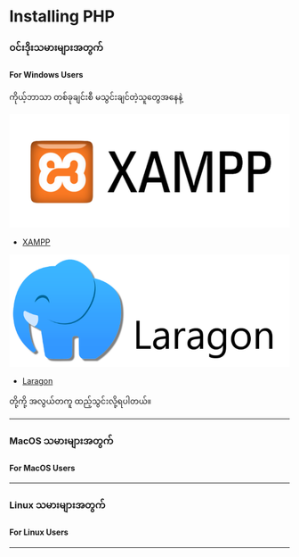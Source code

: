 # Installing PHP

### ဝင်းဒိုးသမားများအတွက်

#### For Windows Users

ကိုယ့်ဘာသာ တစ်ခုချင်းစီ မသွင်းချင်တဲ့သူတွေအနေနဲ့

![XAMPP](https://raw.githubusercontent.com/ethereal97/php-beginner-tutorial/master/assets/images/xampp.png)
- [XAMPP](https://www.apachefriends.org/download.html)

![Laragon](https://raw.githubusercontent.com/ethereal97/php-beginner-tutorial/master/assets/images/laragon.png)
- [Laragon](https://www.laragon.org/download/index.html)

တို့ကို့ အလွယ်တကူ ထည့်သွင်းလို့ရပါတယ်။


---


### MacOS သမားများအတွက်

#### For MacOS Users

---


### Linux သမားများအတွက်

#### For Linux Users

---

